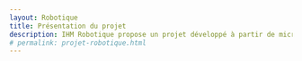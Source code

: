 ```yaml
---
layout: Robotique
title: Présentation du projet
description: IHM Robotique propose un projet développé à partir de microcontrôleur Rasbperry et Arduino. 
# permalink: projet-robotique.html
---
```

